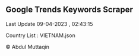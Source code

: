 

## Google Trends Keywords Scraper 
 
Last Update 09-04-2023 , 02:43:15

Country List :
VIETNAM.json



© Abdul Muttaqin 
